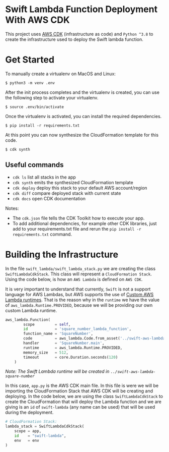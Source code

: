 
# Swift Lambda Function Deployment With AWS CDK

This project uses [AWS CDK](https://aws.amazon.com/cdk/) (infrastructure as code) and `Python ^3.8` to create the infrastructure used to deploy the Swift lambda function.  

# Get Started
To manually create a virtualenv on MacOS and Linux:

```
$ python3 -m venv .env
```

After the init process completes and the virtualenv is created, you can use the following
step to activate your virtualenv.

```
$ source .env/bin/activate
```

Once the virtualenv is activated, you can install the required dependencies.

```
$ pip install -r requirements.txt
```

At this point you can now synthesize the CloudFormation template for this code.

```
$ cdk synth
```

## Useful commands

 * `cdk ls`          list all stacks in the app
 * `cdk synth`       emits the synthesized CloudFormation template
 * `cdk deploy`      deploy this stack to your default AWS account/region
 * `cdk diff`        compare deployed stack with current state
 * `cdk docs`        open CDK documentation

Notes:
* The `cdk.json` file tells the CDK Toolkit how to execute your app.
* To add additional dependencies, for example other CDK libraries, just add to
your requirements.txt file and rerun the `pip install -r requirements.txt`
command.

# Building the Infrastructure
In the file `swift_lambda/swift_lambda_stack.py` we are creating the class `SwiftLambdaCdkStack`. This class will represent a `CloudFormation Stack`. Using the code below, is how an `AWS Lambda` is defined on `AWS CDK`. 

It is very important to understand that currently, `Swift` is not a support language for AWS Lambdas, but AWS supports the use of [Custom AWS Lambda runtimes](https://docs.aws.amazon.com/lambda/latest/dg/runtimes-custom.html). That is the reason why in the `runtime` we have the value of `aws_lambda.Runtime.PROVIDED`, because we will be providing our own custom Lambda runtime.

```python
aws_lambda.Function(
        scope         = self,
        id            = 'square_number_lambda_function',
        function_name = 'SquareNumber',
        code          = aws_lambda.Code.from_asset('../swift-aws-lambda-square-number/.build/lambda/SquareNumber'),
        handler       = 'SquareNumber.main',
        runtime       = aws_lambda.Runtime.PROVIDED,
        memory_size   = 512,
        timeout       = core.Duration.seconds(120)
    )
```

*Note: The Swift Lambda runtime will be created in `../swift-aws-lambda-square-number`*

In this case, `app.py` is the AWS CDK main file. In this file is were we will be importing the CloudFormation Stack that AWS CDK will be creating and deploying. In the code below, we are using the class `SwiftLambdaCdkStack` to create the CloudFormation that will deploy the Lambda function and we are giving is an `id` of `swift-lambda` (any name can be used) that will be used during the deployment.  

```python
# CloudFormation Stack:
lambda_stack = SwiftLambdaCdkStack(
    scope = app,
    id    = "swift-lambda",
    env   = env
)
```
